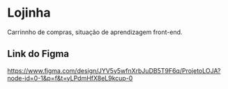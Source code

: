 # Lojinha
Carrinnho de compras, situação de aprendizagem front-end.

## Link do Figma

https://www.figma.com/design/JYV5y5wfnXrbJuDB5T9F6q/ProjetoLOJA?node-id=0-1&p=f&t=yLPdmHfX8eL9kcup-0
